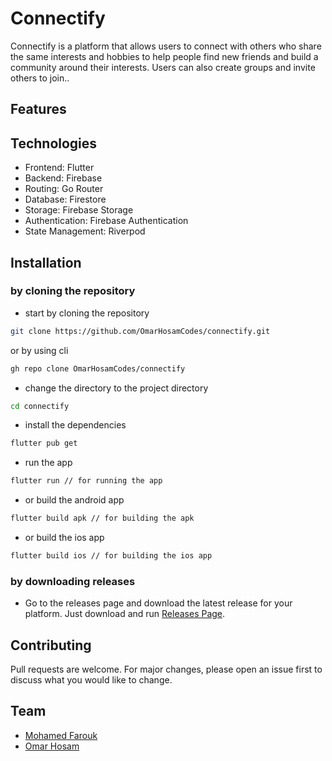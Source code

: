 # Connectify

Connectify is a platform that allows users to connect with others who share the same interests and hobbies to help people find new friends and build a community around their interests. Users can also create groups and invite others to join..

## Features

## Technologies

- Frontend: Flutter
- Backend: Firebase
- Routing: Go Router
- Database: Firestore
- Storage: Firebase Storage
- Authentication: Firebase Authentication
- State Management: Riverpod

## Installation

### by cloning the repository

- start by cloning the repository

```bash
git clone https://github.com/OmarHosamCodes/connectify.git
```

or by using cli

```bash
gh repo clone OmarHosamCodes/connectify
```

- change the directory to the project directory

```bash
cd connectify
```

- install the dependencies

```bash
flutter pub get
```

- run the app

```bash
flutter run // for running the app
```

- or build the android app

```bash
flutter build apk // for building the apk
```

- or build the ios app

```bash
flutter build ios // for building the ios app
```

### by downloading releases

- Go to the releases page and download the latest release for your platform. Just download and run [Releases Page](https://github.com/OmarHosamCodes/connectify/releases).

## Contributing

Pull requests are welcome. For major changes, please open an issue first to discuss what you would like to change.

## Team

- [Mohamed Farouk](https://github.com/Mohamed0Farouk)
- [Omar Hosam](https://github.com/OmarHosamCodes)
